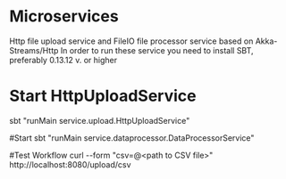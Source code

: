 # Microservices
Http file upload service and FileIO file processor service based on Akka-Streams/Http
In order to run these service you need to install SBT, preferably 0.13.12 v. or higher

# Start HttpUploadService
sbt "runMain service.upload.HttpUploadService"

#Start 
sbt "runMain service.dataprocessor.DataProcessorService"

#Test Workflow
curl --form "csv=@\<path to CSV file\>" http://localhost:8080/upload/csv